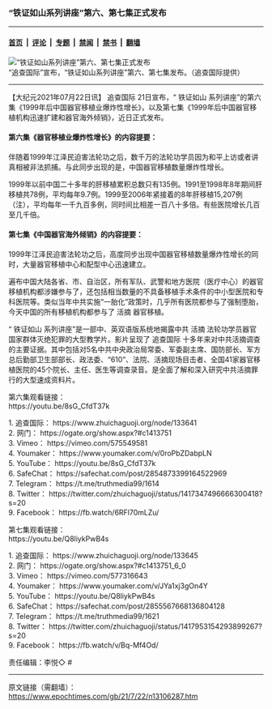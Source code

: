 ### “铁证如山系列讲座”第六、第七集正式发布

---

#### [首页](../../../..?n13106287) &nbsp;|&nbsp; [评论](../../../../../epoch-comment?n13106287) &nbsp;|&nbsp; [专题](../../../../../epoch-special?n13106287) &nbsp;|&nbsp; [禁闻](../../../../../epoch-news?n13106287) &nbsp;|&nbsp; [禁书](../../../../../books?n13106287) &nbsp;|&nbsp; [翻墙](https://github.com/gfw-breaker/nogfw/blob/master/README.md?n13106287)


<div><img alt="“铁证如山系列讲座”第六、第七集正式发布" class="attachment-djy_600_400 size-djy_600_400 wp-post-image" src="https://i.epochtimes.com/assets/uploads/2021/07/id13106289-150896-600x400.jpeg"/>
<div class="caption">
 “追查国际”宣布，“铁证如山系列讲座”第六、第七集发布。（追查国际提供）
</div></div><hr/><div class="post_content" id="artbody" itemprop="articleBody">
 <!-- article content begin -->
 <p>
  【大纪元2021年07月22日讯】
  <ok href="https://www.epochtimes.com/gb/tag/%E8%BF%BD%E6%9F%A5%E5%9B%BD%E9%99%85.html">
   追查国际
  </ok>
  21日宣布，“
  <ok href="https://www.epochtimes.com/gb/tag/%E9%93%81%E8%AF%81%E5%A6%82%E5%B1%B1.html">
   铁证如山
  </ok>
  系列讲座”的第六集《1999年后中国器官移植业爆炸性增长》，以及第七集《1999年后中国器官移植机构迅速扩建和器官海外倾销》，近日正式发布。
 </p>
 <h4>
  第六集《器官移植业爆炸性增长》的内容提要：
 </h4>
 <p>
  伴随着1999年江泽民迫害法轮功之后，数千万的法轮功学员因为和平上访或者讲真相被非法抓捕。与此同步出现的是，中国器官移植数量爆炸性增长。
 </p>
 <p>
  1999年以前中国二十多年的肝移植累积总数只有135例。1991至1998年8年期间肝移植共78例，平均每年9.7例。1999至2006年紧接着的8年肝移植15,207例（注），平均每年一千九百多例，同时间比相差一百八十多倍。有些医院增长几百至几千倍。
 </p>
 <h4>
  第七集《中国器官海外倾销》的内容提要：
 </h4>
 <p>
  1999年江泽民迫害法轮功之后，高度同步出现中国器官移植数量爆炸性增长的同时，大量器官移植中心和配型中心迅速建立。
 </p>
 <p>
  遍布中国大陆各省、市、自治区，所有军队、武警和地方医院（医疗中心）的器官移植机构都涉嫌参与了，还包括相当数量的不具备移植手术条件的中小型医院和专科医院等。类似当年中共实施“一胎化”政策时，几乎所有医院都参与了强制堕胎，今天中国的所有移植机构都参与了
  <ok href="https://www.epochtimes.com/gb/tag/%E6%B4%BB%E6%91%98.html">
   活摘
  </ok>
  器官移植。
 </p>
 <p>
  “
  <ok href="https://www.epochtimes.com/gb/tag/%E9%93%81%E8%AF%81%E5%A6%82%E5%B1%B1.html">
   铁证如山
  </ok>
  系列讲座”是一部中、英双语版系统地揭露中共
  <ok href="https://www.epochtimes.com/gb/tag/%E6%B4%BB%E6%91%98.html">
   活摘
  </ok>
  法轮功学员器官国家群体灭绝犯罪的大型教学片。影片呈现了
  <ok href="https://www.epochtimes.com/gb/tag/%E8%BF%BD%E6%9F%A5%E5%9B%BD%E9%99%85.html">
   追查国际
  </ok>
  十多年来对中共活摘调查的主要证据。其中包括对5名中共中央政治局常委、军委副主席、国防部长、军方总后勤部卫生部部长、政法委、“610”、法院、活摘现场目击者、全国41家器官移植医院的45个院长、主任、医生等调查录音。是全面了解和深入研究中共活摘罪行的大型速成资料片。
 </p>
 <p>
  第六集观看链接：
  <br/>
  <ok href="https://youtu.be/8sG_CfdT37k">
   https://youtu.be/8sG_CfdT37k
  </ok>
 </p>
 <p>
  1. 追查国际：
  <ok href="https://www.zhuichaguoji.org/node/133641">
   https://www.zhuichaguoji.org/node/133641
  </ok>
  <br/>
  2. 网门：
  <ok href="https://ogate.org/show.aspx?#c1413751">
   https://ogate.org/show.aspx?#c1413751
  </ok>
  <br/>
  3. Vimeo：
  <ok href="https://vimeo.com/575549581">
   https://vimeo.com/575549581
  </ok>
  <br/>
  4. Youmaker：
  <ok href="https://www.youmaker.com/v/0roPbZDabpLN">
   https://www.youmaker.com/v/0roPbZDabpLN
  </ok>
  <br/>
  5. YouTube：
  <ok href="https://youtu.be/8sG_CfdT37k">
   https://youtu.be/8sG_CfdT37k
  </ok>
  <br/>
  6. SafeChat：
  <ok href="https://safechat.com/post/2854873399164522969">
   https://safechat.com/post/2854873399164522969
  </ok>
  <br/>
  7. Telegram：
  <ok href="https://t.me/truthmedia99/1614">
   https://t.me/truthmedia99/1614
  </ok>
  <br/>
  8. Twitter：
  <ok href="https://twitter.com/zhuichaguoji/status/1417347496666300418?s=20">
   https://twitter.com/zhuichaguoji/status/1417347496666300418?s=20
  </ok>
  <br/>
  9. Facebook：
  <ok href="https://fb.watch/6RFl70mLZu/">
   https://fb.watch/6RFl70mLZu/
  </ok>
 </p>
 <p>
  第七集观看链接：
  <br/>
  <ok href="https://youtu.be/Q8liykPwB4s">
   https://youtu.be/Q8liykPwB4s
  </ok>
 </p>
 <p>
  1. 追查国际：
  <ok href="https://www.zhuichaguoji.org/node/133645">
   https://www.zhuichaguoji.org/node/133645
   <br/>
  </ok>
  2. 网门：
  <ok href="https://ogate.org/show.aspx?#c1413751_6_0">
   https://ogate.org/show.aspx?#c1413751_6_0
  </ok>
  <br/>
  3. Vimeo：
  <ok href="https://vimeo.com/577316643">
   https://vimeo.com/577316643
  </ok>
  <br/>
  4. Youmaker：
  <ok href="https://www.youmaker.com/v/JYa1xj3gOn4Y">
   https://www.youmaker.com/v/JYa1xj3gOn4Y
  </ok>
  <br/>
  5. YouTube：
  <ok href="https://youtu.be/Q8liykPwB4s">
   https://youtu.be/Q8liykPwB4s
  </ok>
  <br/>
  6. SafeChat：
  <ok href="https://safechat.com/post/2855567668136804128">
   https://safechat.com/post/2855567668136804128
  </ok>
  <br/>
  7. Telegram：
  <ok href="https://t.me/truthmedia99/1621">
   https://t.me/truthmedia99/1621
  </ok>
  <br/>
  8. Twitter：
  <ok href="https://twitter.com/zhuichaguoji/status/1417953154293899267?s=20">
   https://twitter.com/zhuichaguoji/status/1417953154293899267?s=20
  </ok>
  <br/>
  9. Facebook：
  <ok href="https://www.facebook.com/watch/?v=164582882299021">
   https://fb.watch/v/Bq-Mf4Od/
  </ok>
 </p>
 <p>
  责任编辑：李悦◇ #
 </p>
 <!-- article content end -->
 <div id="below_article_ad">
 </div>
</div>


---

原文链接（需翻墙）：https://www.epochtimes.com/gb/21/7/22/n13106287.htm